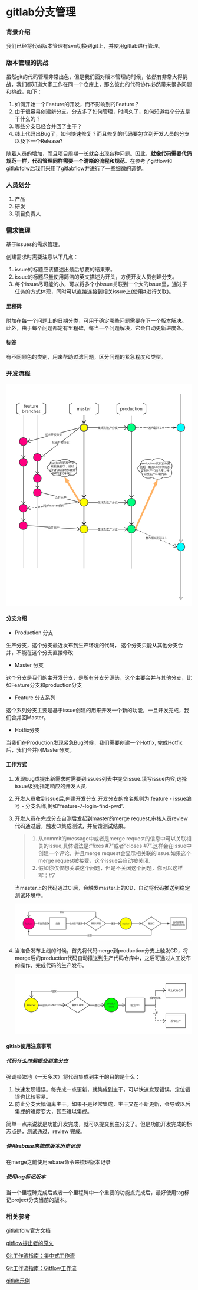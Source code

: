 # gitlab分支管理

### 背景介绍

我们已经将代码版本管理有svn切换到git上，并使用gitlab进行管理。

### 版本管理的挑战

虽然git的代码管理非常出色，但是我们面对版本管理的时候，依然有非常大得挑战，我们都知道大家工作在同一个仓库上，那么彼此的代码协作必然带来很多问题和挑战，如下：

1. 如何开始一个Feature的开发，而不影响别的Feature？
2. 由于很容易创建新分支，分支多了如何管理，时间久了，如何知道每个分支是干什么的？
3. 哪些分支已经合并回了主干？
4. 线上代码出Bug了，如何快速修复？而且修复的代码要包含到开发人员的分支以及下一个Release?

随着人员的增加，而且项目周期一长就会出现各种问题。因此，**就像代码需要代码规范一样，代码管理同样需要一个清晰的流程和规范**。在参考了gitflow和gitlabfolw后我们采用了gitlabflow并进行了一些细微的调整。

### 人员划分

1. 产品
2. 研发
3. 项目负责人

### 需求管理

基于issues的需求管理。

创建需求时需要注意以下几点：

1. issue的标题应该描述出最后想要的结果来。
2. issue的标题尽量使用简洁的英文描述为开头，方便开发人员创建分支。
3. 每个issue尽可能的小，可以将多个小issue关联到一个大的issue里，通过子任务的方式体现，同时可以直接连接到相关issue上\(使用\#进行关联\)。

#### 里程碑

附加在每一个问题上的日期分类，可用于确定哪些问题需要在下一个版本解决。 此外，由于每个问题都定有里程碑，每当一个问题解决，它会自动更新进度条。

#### 标签

有不同颜色的类别，用来帮助过滤问题，区分问题的紧急程度和类型。

### 开发流程

![workflow](/images/workflow.png)

#### 分支介绍

* Production 分支

生产分支，这个分支最近发布到生产环境的代码， 这个分支只能从其他分支合并，不能在这个分支直接修改

* Master 分支

这个分支是我们的主开发分支，是所有分支分源头，这个主要合并与其他分支，比如Feature分支和production分支

* Feature 分支系列

这个系列分支主要是基于issue创建的用来开发一个新的功能，一旦开发完成，我们合并回Master。

* Hotfix分支

当我们在Production发现紧急Bug时候，我们需要创建一个Hotfix, 完成Hotfix后，我们合并回Master分支。

#### 工作方式

1. 发现bug或提出新需求时需要到issues列表中提交issue.填写issue内容;选择issue级别;指定响应的开发人员.

2. 开发人员收到issue后,创建开发分支.开发分支的命名规则为:feature - issue编号 - 分支名称,例如“feature-7-login-find-pwd”.

3. 开发人员在完成分支自测后发起到master的merge request,审核人员review代码通过后，触发CI集成测试，并反馈测试结果。

   > 1. 从commit的message中或者是merge request的信息中可以关联相关的issue,具体语法是:“fixes \#7”或者“closes \#7”.这样会在issue中创建一个评论，并且merge request会显示相关联的issue.如果这个merge request被接受，这个issue会自动被关闭.
   > 2. 假如你仅仅想关联这个问题，但是不关闭这个问题，你可以这样写：\#7

   当master上的代码通过CI后，会触发master上的CD，自动将代码推送到稳定测试环境中。

   ![合并流程](/images/合并流程.png)

4. 当准备发布上线的时候，首先将代码merge到production分支上触发CD，将merge后的production代码自动推送到生产代码仓库中，之后可通过人工发布的操作，完成代码的生产发布。

   ![部署](/images/部署.png)

#### gitlab使用注意事项

##### 代码什么时候提交到主分支

强调频繁地（一天多次）将代码集成到主干的目的是什么：

1. 快速发现错误。每完成一点更新，就集成到主干，可以快速发现错误，定位错误也比较容易。
2. 防止分支大幅偏离主干。如果不是经常集成，主干又在不断更新，会导致以后集成的难度变大，甚至难以集成。

简单一点来说就是功能开发完成，就可以提交到主分支了。但是功能开发完成的标志点是，测试通过、review 完成。

##### 使用rebase来梳理版本历史记录

在merge之前使用rebase命令来梳理版本记录

##### 使用tag标记版本

当一个里程碑完成后或者一个里程碑中一个重要的功能点完成后，最好使用tag标记project分支当前的版本。

### 相关参考

[gitlabfolw官方文档](https://docs.gitlab.com.cn/ce/workflow/gitlab_flow.html#introduction)

[gitflow提出者的原文](http://nvie.com/posts/a-successful-git-branching-model/)

[Git工作流指南：集中式工作流](http://blog.jobbole.com/76847/)

[Git工作流指南：Gitflow工作流](http://blog.jobbole.com/76867/)

[gitlab示例](https://gitlab.com/gitlab-org/gitlab-ce/issues)

